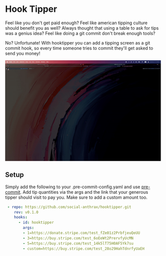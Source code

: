 # Hook Tipper

Feel like you don't get paid enough? Feel like american tipping culture should benefit you as well? Always thought that using a table to ask for tips was a genius idea? Feel like doing a git commit don't break enough tools?

No? Unfortunate! With hooktipper you can add a tipping screen as a git commit hook, so every time someone tries to commit they'll get asked to send you money!

![Screen recording of a user running git commit -m 'add git hook' which then causes a tui to appear asking them for a donation. Once the user clicks the $1 option it takes them to a stripe payment page](./README.assets/C9665418-D0B9-4125-A80D-D1B6C265CE53.gif)

## Setup

Simply add the following to your .pre-commit-config.yaml and use [pre-commit](https://pre-commit.com/). Add tip quantities via the args and the link that your generous tipper should visit to pay you. Make sure to add a custom amount too.

```yaml
 - repo: https://github.com/social-anthrax/hooktipper.git
    rev: v0.1.0
    hooks:
      - id: hooktipper
        args: 
        - 1=https://donate.stripe.com/test_fZe01z2PrbfjeuQeUU
        - 3=https://buy.stripe.com/test_6oEeWt2PrervfyUcMN
        - 5=https://buy.stripe.com/test_14k5lT75H0AF5Yk7su
        - custom=https://buy.stripe.com/test_28o29HahTdnrfyUaEH
```
